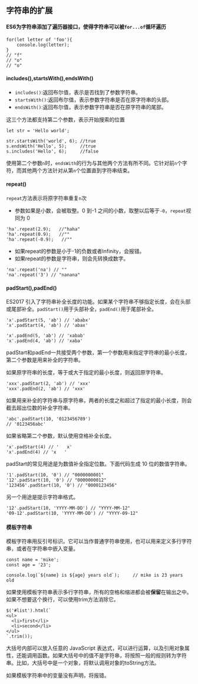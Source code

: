 ## 字符串的扩展

#### ES6为字符串添加了遍历器接口，使得字符串可以被`for...of`循环遍历

```
for(let letter of 'foo'){
    console.log(letter);
}
// "f"
// "o"
// "o"
```

#### includes(),startsWith(),endsWith()

+ `includes()`:返回布尔值，表示是否找到了参数字符串。
+ `startsWith()`:返回布尔值，表示参数字符串是否在原字符串的头部。
+ `endsWith()`:返回布尔值，表示参数字符串是否在原字符串的尾部。

这三个方法都支持第二个参数，表示开始搜索的位置

```
let str = 'Hello world';

str.startsWith('world', 6); //true
s.endsWith('Hello', 5);     //true
s.includes('Hello', 6);     //false
```

使用第二个参数`n`时，`endsWith`的行为与其他两个方法有所不同。它针对前`n`个字符，而其他两个方法针对从第`n`个位置直到字符串结束。

#### repeat()

`repeat`方法表示将原字符串重复`n`次

+ 参数如果是小数，会被取整。0 到-1 之间的小数，取整以后等于`-0`，`repeat`视同为 0

```
'ha'.repeat(2.9);   //"haha"
'ha'.repeat(0.9);   //""
'ha'.repeat(-0.9);   //""
```
+ 如果repeat的参数是小于-1的负数或者Infinity，会报错。
+ 如果repeat的参数是字符串，则会先转换成数字。

```
'na'.repeat('na') // ""
'na'.repeat('3') // "nanana"
```

#### padStart(),padEnd()

ES2017 引入了字符串补全长度的功能。如果某个字符串不够指定长度，会在头部或尾部补全。`padStart()`用于头部补全，`padEnd()`用于尾部补全。

```
'x'.padStart(5, 'ab') // 'ababx'
'x'.padStart(4, 'ab') // 'abax'

'x'.padEnd(5, 'ab') // 'xabab'
'x'.padEnd(4, 'ab') // 'xaba'
```

padStart和padEnd一共接受两个参数，第一个参数用来指定字符串的最小长度，第二个参数是用来补全的字符串。

如果原字符串的长度，等于或大于指定的最小长度，则返回原字符串。

```
'xxx'.padStart(2, 'ab') // 'xxx'
'xxx'.padEnd(2, 'ab') // 'xxx'
```

如果用来补全的字符串与原字符串，两者的长度之和超过了指定的最小长度，则会截去超出位数的补全字符串。

```
'abc'.padStart(10, '0123456789')
// '0123456abc'
```

如果省略第二个参数，默认使用空格补全长度。

```
'x'.padStart(4) // '   x'
'x'.padEnd(4) // 'x   '
```

padStart的常见用途是为数值补全指定位数。下面代码生成 10 位的数值字符串。

```
'1'.padStart(10, '0') // "0000000001"
'12'.padStart(10, '0') // "0000000012"
'123456'.padStart(10, '0') // "0000123456"
```

另一个用途是提示字符串格式。

```
'12'.padStart(10, 'YYYY-MM-DD') // "YYYY-MM-12"
'09-12'.padStart(10, 'YYYY-MM-DD') // "YYYY-09-12"
```


#### 模板字符串

模板字符串用反引号标识。它可以当作普通字符串使用，也可以用来定义多行字符串，或者在字符串中嵌入变量。

```
const name = 'mike';
const age = '23';

console.log(`${name} is ${age} years old`);     // mike is 23 years old
```

如果使用模板字符串表示多行字符串，所有的空格和缩进都会被**保留**在输出之中。如果不想要这个换行，可以使用trim方法消除它。

```
$('#list').html(`
<ul>
  <li>first</li>
  <li>second</li>
</ul>
`.trim());
```

大括号内部可以放入任意的 JavaScript 表达式，可以进行运算，以及引用对象属性，还能调用函数。如果大括号中的值不是字符串，将按照一般的规则转为字符串。比如，大括号中是一个对象，将默认调用对象的toString方法。

如果模板字符串中的变量没有声明，将报错。













